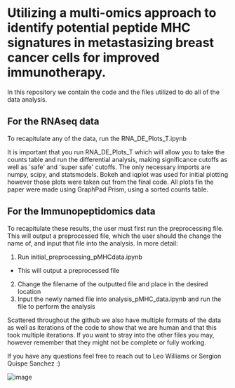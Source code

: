 # Utilizing a multi-omics approach to identify potential peptide MHC signatures in metastasizing breast cancer cells for improved immunotherapy. 

In this repository we contain the code and the files utilized to do all of the data analysis. 
## For the RNAseq data
To recapitulate any of the data, run the RNA_DE_Plots_T.ipynb

It is important that you run RNA_DE_Plots_T which will allow you to take the counts table and run the differential analysis, making significance cutoffs as well as 'safe' and 'super safe' cutoffs. The only necessary
imports are numpy, scipy, and statsmodels. Bokeh and iqplot was used for initial plotting however those plots were taken out from the final code. All plots fin the paper were made using GraphPad Prism, using a sorted 
counts table.

## For the Immunopeptidomics data
To recapitulate these results, the user must first run the preprocessing file. This will output a preprocessed file, which the user should the change the name of, and input that file into the analysis. In more detail:
1. Run initial_preprocessing_pMHCdata.ipynb
 - This will output a preprocessed file
2. Change the filename of the outputted file and place in the desired location
3. Input the newly named file into analysis_pMHC_data.ipynb and run the file to perform the analysis

Scattered throughout the github we also have multiple formats of the data as well as iterations of the code to show that we are human and that this took multiple iterations. If you want to stray into the other files
you may, however remember that they might not be complete or fully working. 

If you have any questions feel free to reach out to Leo Williams or Sergion Quispe Sanchez :)

![image](https://github.com/user-attachments/assets/d0de4c2a-cf47-4bc1-b6f7-ef658e22aa00)
